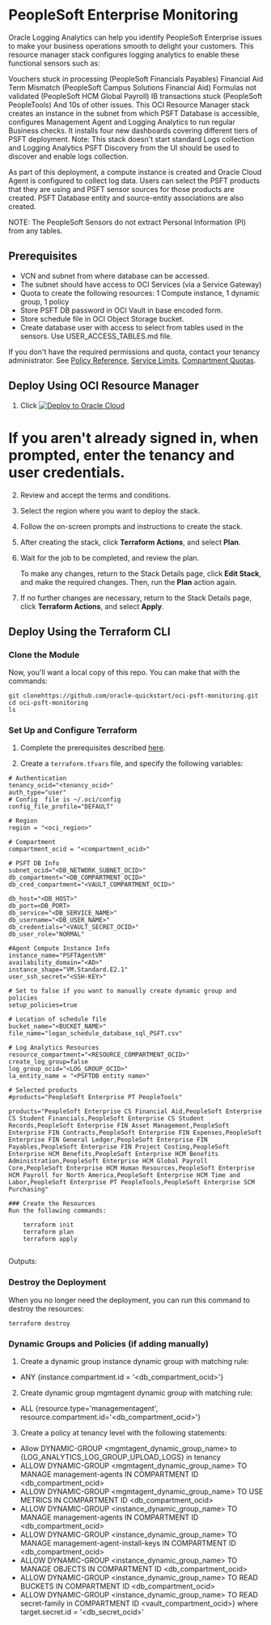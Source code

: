 # PeopleSoft Enterprise Monitoring
Oracle Logging Analytics can help you identify PeopleSoft Enterprise issues to make your business operations smooth to delight your customers. This resource manager stack configures logging analytics to enable these functional sensors such as:

Vouchers stuck in processing (PeopleSoft Financials Payables)
Financial Aid Term Mismatch (PeopleSoft Campus Solutions Financial Aid)
Formulas not validated (PeopleSoft HCM Global Payroll)
IB transactions stuck (PeopleSoft PeopleTools)
And 10s of other issues.
This OCI Resource Manager stack creates an instance in the subnet from which PSFT Database is accessible, configures Management Agent and Logging Analytics to run regular Business checks. It installs four new dashboards covering different tiers of PSFT deployment. Note: This stack doesn't start standard Logs collection and Logging Analytics PSFT Discovery from the UI should be used to discover and enable logs collection.

As part of this deployment, a compute instance is created and Oracle Cloud Agent is configured to collect log data. Users can select the PSFT products that they are using and PSFT sensor sources for those products are created. PSFT Database entity and source-entity associations are also created.  

NOTE: The PeopleSoft Sensors do not extract Personal Information (PI) from any tables.

## Prerequisites
- VCN and subnet from where database can be accessed.
- The subnet should have access to OCI Services (via a Service Gateway)
- Quota to create the following resources: 1 Compute instance,  1 dynamic group, 1 policy
- Store PSFT DB password in OCI Vault in base encoded form. 
- Store schedule file in OCI Object Storage bucket. 
- Create database user with access to select from tables used in the sensors. Use USER_ACCESS_TABLES.md file.

If you don't have the required permissions and quota, contact your tenancy administrator. See [Policy Reference](https://docs.cloud.oracle.com/en-us/iaas/Content/Identity/Reference/policyreference.htm), [Service Limits](https://docs.cloud.oracle.com/en-us/iaas/Content/General/Concepts/servicelimits.htm), [Compartment Quotas](https://docs.cloud.oracle.com/iaas/Content/General/Concepts/resourcequotas.htm).

## Deploy Using OCI Resource Manager

1. Click [![Deploy to Oracle Cloud](https://oci-resourcemanager-plugin.plugins.oci.oraclecloud.com/latest/deploy-to-oracle-cloud.svg)](https://cloud.oracle.com/resourcemanager/stacks/create?zipUrl=https://github.com/oracle-quickstart/oci-ebs-monitoring/releases/download/v0.9/ebs-v0.9.zip)

#    If you aren't already signed in, when prompted, enter the tenancy and user credentials.

2. Review and accept the terms and conditions.

3. Select the region where you want to deploy the stack.

4. Follow the on-screen prompts and instructions to create the stack.

5. After creating the stack, click **Terraform Actions**, and select **Plan**.

6. Wait for the job to be completed, and review the plan.

    To make any changes, return to the Stack Details page, click **Edit Stack**, and make the required changes. Then, run the **Plan** action again.

7. If no further changes are necessary, return to the Stack Details page, click **Terraform Actions**, and select **Apply**.

## Deploy Using the Terraform CLI

### Clone the Module
Now, you'll want a local copy of this repo. You can make that with the commands:

    git clonehttps://github.com/oracle-quickstart/oci-psft-monitoring.git
    cd oci-psft-monitoring
    ls
  
### Set Up and Configure Terraform

1. Complete the prerequisites described [here](https://github.com/cloud-partners/oci-prerequisites).

2. Create a `terraform.tfvars` file, and specify the following variables:

```
# Authentication
tenancy_ocid="<tenancy_ocid>"
auth_type="user"
# Config  file is ~/.oci/config 
config_file_profile="DEFAULT"

# Region
region = "<oci_region>"

# Compartment
compartment_ocid = "<compartment_ocid>"

# PSFT DB Info
subnet_ocid="<DB_NETWORK_SUBNET_OCID>"
db_compartment="<DB_COMPARTMENT_OCID>"
db_cred_compartment="<VAULT_COMPARTMENT_OCID>"

db_host="<DB_HOST>"
db_port=<DB_PORT>
db_service="<DB_SERVICE_NAME>"
db_username="<DB_USER_NAME>"
db_credentials="<VAULT_SECRET_OCID>"
db_user_role="NORMAL"

#Agent Compute Instance Info
instance_name="PSFTAgentVM"
availability_domain="<AD>"
instance_shape="VM.Standard.E2.1"
user_ssh_secret="<SSH-KEY>"

# Set to false if you want to manually create dynamic group and policies
setup_policies=true

# Location of schedule file
bucket_name="<BUCKET_NAME>"
file_name="logan_schedule_database_sql_PSFT.csv"

# Log Analytics Resources
resource_compartment="<RESOURCE_COMPARTMENT_OCID>"
create_log_group=false
log_group_ocid="<LOG_GROUP_OCID>"
la_entity_name = "<PSFTDB entity name>"

# Selected products
#products="PeopleSoft Enterprise PT PeopleTools"

products="PeopleSoft Enterprise CS Financial Aid,PeopleSoft Enterprise CS Student Financials,PeopleSoft Enterprise CS Student Records,PeopleSoft Enterprise FIN Asset Management,PeopleSoft Enterprise FIN Contracts,PeopleSoft Enterprise FIN Expenses,PeopleSoft Enterprise FIN General Ledger,PeopleSoft Enterprise FIN Payables,PeopleSoft Enterprise FIN Project Costing,PeopleSoft Enterprise HCM Benefits,PeopleSoft Enterprise HCM Benefits Administration,PeopleSoft Enterprise HCM Global Payroll Core,PeopleSoft Enterprise HCM Human Resources,PeopleSoft Enterprise HCM Payroll for North America,PeopleSoft Enterprise HCM Time and Labor,PeopleSoft Enterprise PT PeopleTools,PeopleSoft Enterprise SCM Purchasing"

### Create the Resources
Run the following commands:

    terraform init
    terraform plan
    terraform apply


```
Outputs:


### Destroy the Deployment
When you no longer need the deployment, you can run this command to destroy the resources:

    terraform destroy

### Dynamic Groups and Policies (if adding manually)

1. Create a dynamic group instance dynamic group with matching rule:
- ANY {instance.compartment.id = '<db_compartment_ocid>'}
2. Create dynamic group mgmtagent dynamic group with matching rule:
- ALL {resource.type='managementagent', resource.compartment.id='<db_compartment_ocid>'}
3. Create a policy at tenancy level with the following statements:
- Allow DYNAMIC-GROUP <mgmtagent_dynamic_group_name> to {LOG_ANALYTICS_LOG_GROUP_UPLOAD_LOGS} in tenancy
- ALLOW DYNAMIC-GROUP <mgmtagent_dynamic_group_name> TO MANAGE management-agents IN COMPARTMENT ID <db_compartment_ocid>
- ALLOW DYNAMIC-GROUP <mgmtagent_dynamic_group_name> TO USE METRICS IN COMPARTMENT ID <db_compartment_ocid>
- ALLOW DYNAMIC-GROUP <instance_dynamic_group_name> TO MANAGE management-agents IN COMPARTMENT ID <db_compartment_ocid>
- ALLOW DYNAMIC-GROUP <instance_dynamic_group_name> TO MANAGE management-agent-install-keys IN COMPARTMENT ID <db_compartment_ocid>
- ALLOW DYNAMIC-GROUP <instance_dynamic_group_name> TO MANAGE OBJECTS IN COMPARTMENT ID <db_compartment_ocid>
- ALLOW DYNAMIC-GROUP <instance_dynamic_group_name> TO READ BUCKETS IN COMPARTMENT ID <db_compartment_ocid>
- ALLOW DYNAMIC-GROUP <instance_dynamic_group_name> TO READ secret-family in COMPARTMENT ID <vault_compartment_ocid>} where target.secret.id = '<db_secret_ocid>'


